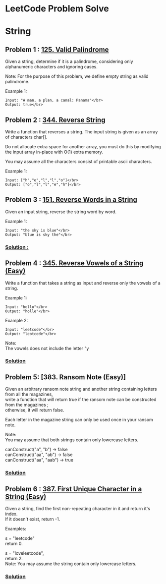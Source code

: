 # LeetCode Problem Solve


# String

## Problem 1 : [125. Valid Palindrome](https://leetcode.com/problems/valid-palindrome/)</br>

Given a string, determine if it is a palindrome, considering only alphanumeric characters and ignoring cases.</br>

Note: For the purpose of this problem, we define empty string as valid palindrome.</br>

Example 1:</br>

	Input: "A man, a plan, a canal: Panama"</br>
	Output: true</br>

## Problem 2 : [344. Reverse String](https://leetcode.com/problems/reverse-string/)</br>
Write a function that reverses a string. The input string is given as an array of characters char[].</br>

Do not allocate extra space for another array, you must do this by modifying the input array in-place with O(1) extra memory.</br>

You may assume all the characters consist of printable ascii characters.</br>

Example 1:</br>

	Input: ["h","e","l","l","o"]</br>
	Output: ["o","l","l","e","h"]</br>

## Problem 3 : [151. Reverse Words in a String](https://leetcode.com/problems/reverse-words-in-a-string/)</br>

Given an input string, reverse the string word by word.</br>

Example 1:</br>

	Input: "the sky is blue"</br>
	Output: "blue is sky the"</br>
### [Solution :](https://zichenwang.gitbooks.io/algorithms-summary/151-reverse-words-in-a-string.html)</br>

## Problem 4 : [345. Reverse Vowels of a String (Easy)](https://leetcode.com/problems/reverse-vowels-of-a-string/)

Write a function that takes a string as input and reverse only the vowels of a string.</br>

Example 1:</br>

	Input: "hello"</br>
	Output: "holle"</br>
Example 2:</br>

	Input: "leetcode"</br>
	Output: "leotcede"</br>
Note:</br>
The vowels does not include the letter "y</br>
### [Solution](https://codedestine.com/reverse-vowels-of-string/)


## Problem 5: [383. Ransom Note (Easy)]

Given an arbitrary ransom note string and another string containing letters from all the magazines, </br>
write a function that will return true if the ransom note can be constructed from the magazines ; </br>
otherwise, it will return false.</br>

Each letter in the magazine string can only be used once in your ransom note.</br>

Note:</br>
You may assume that both strings contain only lowercase letters.</br>

canConstruct("a", "b") -> false</br>
canConstruct("aa", "ab") -> false</br>
canConstruct("aa", "aab") -> true</br>
### [Solution](https://github.com/maainul/Java/blob/master/src/leetcode/String/_383_RansomNote/_383_RansomNote.java)</br>

## Problem 6 : [387. First Unique Character in a String (Easy)](https://leetcode.com/problems/first-unique-character-in-a-string/)</br>
Given a string, find the first non-repeating character in it and return it's index.</br>
If it doesn't exist, return -1.</br>

Examples:</br>

s = "leetcode"</br>
return 0.</br>

s = "loveleetcode",</br>
return 2.</br>
Note: You may assume the string contain only lowercase letters.</br>
### [Solution](https://github.com/maainul/Java/blob/master/src/leetcode/String/_387_FirstUniqueCharacterInAString/_387_FirstUniqueCharacterInAString.java)</br>